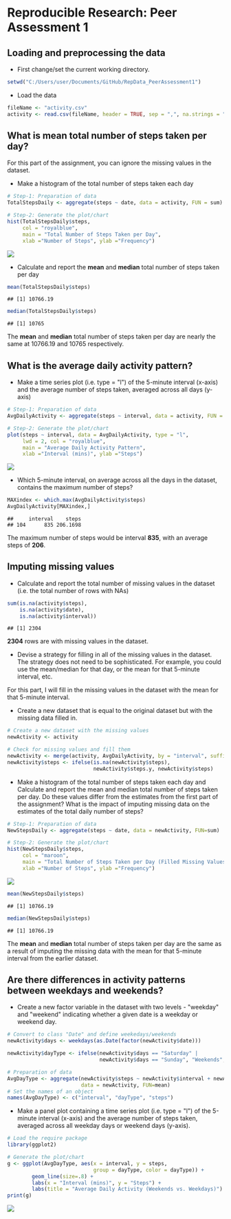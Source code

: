 # Reproducible Research: Peer Assessment 1


## Loading and preprocessing the data

* First change/set the current working directory.


```r
setwd("C:/Users/user/Documents/GitHub/RepData_PeerAssessment1")
```

* Load the data 

```r
fileName <- "activity.csv"
activity <- read.csv(fileName, header = TRUE, sep = ",", na.strings = "NA")
```


## What is mean total number of steps taken per day?

For this part of the assignment, you can ignore the missing values in the dataset.

* Make a histogram of the total number of steps taken each day


```r
# Step-1: Preparation of data
TotalStepsDaily <- aggregate(steps ~ date, data = activity, FUN = sum)

# Step-2: Generate the plot/chart
hist(TotalStepsDaily$steps, 
     col = "royalblue",
     main = "Total Number of Steps Taken per Day",
     xlab ="Number of Steps", ylab ="Frequency")
```

![](PA1_template_files/figure-html/P3-MeanStepsDaily-1.png) 

* Calculate and report the **mean** and **median** total number of steps taken per day

```r
mean(TotalStepsDaily$steps)
```

```
## [1] 10766.19
```

```r
median(TotalStepsDaily$steps)
```

```
## [1] 10765
```
The **mean** and **median** total number of steps taken per day are nearly the same at 10766.19 and 10765 respectively.


## What is the average daily activity pattern?

* Make a time series plot (i.e. type = "l") of the 5-minute interval (x-axis) and 
the average number of steps taken, averaged across all days (y-axis)


```r
# Step-1: Preparation of data
AvgDailyActivity <- aggregate(steps ~ interval, data = activity, FUN = mean)

# Step-2: Generate the plot/chart
plot(steps ~ interval, data = AvgDailyActivity, type = "l",
     lwd = 2, col = "royalblue",
     main = "Average Daily Activity Pattern",
     xlab ="Interval (mins)", ylab ="Steps")
```

![](PA1_template_files/figure-html/P5-AverageDaily-1.png) 

* Which 5-minute interval, on average across all the days in the dataset, contains the maximum number of steps?


```r
MAXindex <- which.max(AvgDailyActivity$steps)
AvgDailyActivity[MAXindex,]
```

```
##     interval    steps
## 104      835 206.1698
```

The maximum number of steps would be interval **835**, with an average steps of  **206**.


## Imputing missing values

* Calculate and report the total number of missing values in the dataset (i.e. the total number of rows with NAs)


```r
sum(is.na(activity$steps), 
    is.na(activity$date), 
    is.na(activity$interval))
```

```
## [1] 2304
```
**2304** rows are with missing values in the dataset.

* Devise a strategy for filling in all of the missing values in the dataset. The strategy does not need to be sophisticated. For example, you could use the mean/median for that day, or the mean for that 5-minute interval, etc.  

For this part, I will fill in the missing values in the dataset with the mean for that 5-minute interval. 

* Create a new dataset that is equal to the original dataset but with the
missing data filled in.


```r
# Create a new dataset with the missing values 
newActivity <- activity

# Check for missing values and fill them
newActivity <- merge(activity, AvgDailyActivity, by = "interval", suffixes = c("", ".y"))
newActivity$steps <- ifelse(is.na(newActivity$steps), 
                            newActivity$steps.y, newActivity$steps)
```

* Make a histogram of the total number of steps taken each day and Calculate
and report the mean and median total number of steps taken per day. Do
these values differ from the estimates from the first part of the assignment?
What is the impact of imputing missing data on the estimates of the total
daily number of steps?


```r
# Step-1: Preparation of data
NewStepsDaily <- aggregate(steps ~ date, data = newActivity, FUN=sum)

# Step-2: Generate the plot/chart
hist(NewStepsDaily$steps, 
     col = "maroon",
     main = "Total Number of Steps Taken per Day (Filled Missing Values)",
     xlab ="Number of Steps", ylab ="Frequency")
```

![](PA1_template_files/figure-html/P9-NewMeanSteps-1.png) 



```r
mean(NewStepsDaily$steps)
```

```
## [1] 10766.19
```

```r
median(NewStepsDaily$steps)
```

```
## [1] 10766.19
```

The **mean** and **median** total number of steps taken per day are the same as a result of imputing the missing data with the mean for that 5-minute interval from the earlier dataset.


## Are there differences in activity patterns between weekdays and weekends?

* Create a new factor variable in the dataset with two levels - "weekday" and "weekend" indicating whether a given date is a weekday or weekend day.


```r
# Convert to class "Date" and define weekedays/weekends
newActivity$days <- weekdays(as.Date(factor(newActivity$date)))

newActivity$dayType <- ifelse(newActivity$days == "Saturday" |
                              newActivity$days == "Sunday", "Weekends", "Weekdays")

# Preparation of data 
AvgDayType <- aggregate(newActivity$steps ~ newActivity$interval + newActivity$dayType, 
                        data = newActivity, FUN=mean)
# Set the names of an object
names(AvgDayType) <- c("interval", "dayType", "steps")
```

* Make a panel plot containing a time series plot (i.e. type = "l") of the 5-minute interval (x-axis) and the average number of steps taken, averaged across all weekday days or weekend days (y-axis). 



```r
# Load the require package
library(ggplot2)

# Generate the plot/chart
g <- ggplot(AvgDayType, aes(x = interval, y = steps, 
                            group = dayType, color = dayType)) + 
        geom_line(size=.8) +
        labs(x = "Interval (mins)", y = "Steps") + 
        labs(title = "Average Daily Activity (Weekends vs. Weekdays)") 
print(g)
```

![](PA1_template_files/figure-html/P12-NewAverageDaily-1.png) 
